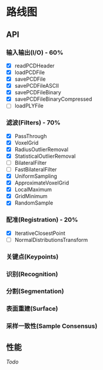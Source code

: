 # 路线图

## API

### 输入输出(I/O) - 60%

- [x] readPCDHeader
- [x] loadPCDFile
- [x] savePCDFile
- [x] savePCDFileASCII
- [x] savePCDFileBinary
- [x] savePCDFileBinaryCompressed
- [ ] loadPLYFile

### 滤波(Filters) - 70%

- [x] PassThrough
- [x] VoxelGrid
- [x] RadiusOutlierRemoval
- [x] StatisticalOutlierRemoval
- [ ] BilateralFilter
- [ ] FastBilateralFilter
- [x] UniformSampling
- [x] ApproximateVoxelGrid
- [x] LocalMaximum
- [x] GridMinimum
- [x] RandomSample

### 配准(Registration) - 20%

- [x] IterativeClosestPoint
- [ ] NormalDistributionsTransform

### 关键点(Keypoints)

### 识别(Recognition)

### 分割(Segmentation)

### 表面重建(Surface)

### 采样一致性(Sample Consensus)

## 性能

*Todo*
